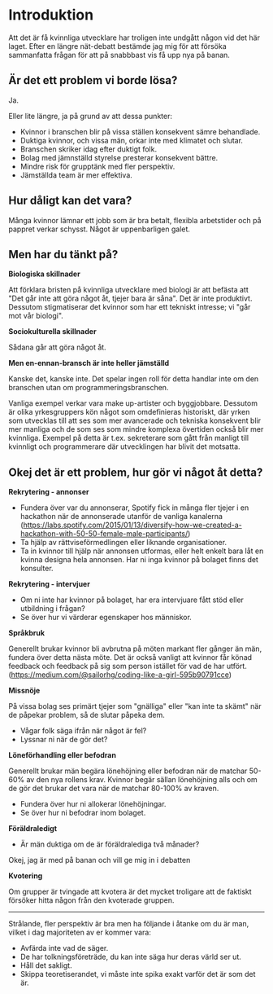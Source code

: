 Introduktion
============

Att det är få kvinnliga utvecklare har troligen inte undgått någon vid det här laget. Efter en längre nät-debatt bestämde jag mig för att försöka sammanfatta frågan för att på snabbbast vis få upp nya på banan.

Är det ett problem vi borde lösa?
-------------------

Ja.

Eller lite längre, ja på grund av att dessa punkter:

- Kvinnor i branschen blir på vissa ställen konsekvent sämre behandlade.
- Duktiga kvinnor, och vissa män, orkar inte med klimatet och slutar.
- Branschen skriker idag efter duktigt folk.
- Bolag med jämnställd styrelse presterar konsekvent bättre.
- Mindre risk för grupptänk med fler perspektiv.
- Jämställda team är mer effektiva.

Hur dåligt kan det vara?
------------------------

Många kvinnor lämnar ett jobb som är bra betalt, flexibla arbetstider och på pappret verkar schysst. Något är uppenbarligen galet.

Men har du tänkt på?
--------------------

**Biologiska skillnader**

Att förklara bristen på kvinnliga utvecklare med biologi är att befästa att "Det går inte att göra något åt, tjejer bara är såna". Det är inte produktivt. Dessutom stigmatiserar det kvinnor som har ett tekniskt intresse; vi "går mot vår biologi".

**Sociokulturella skillnader**

Sådana går att göra något åt.

**Men en-ennan-bransch är inte heller jämställd**

Kanske det, kanske inte. Det spelar ingen roll för detta handlar inte om den branschen utan om programmeringsbranschen.

Vanliga exempel verkar vara make up-artister och byggjobbare. Dessutom är olika yrkesgruppers kön något som omdefinieras historiskt, där yrken som utvecklas till att ses som mer avancerade och tekniska konsekvent blir mer manliga och de som ses som mindre komplexa övertiden också blir mer kvinnliga. Exempel på detta är t.ex. sekreterare som gått från manligt till kvinnligt och programmerare där utvecklingen har blivit det motsatta.

Okej det är ett problem, hur gör vi något åt detta?
---------------------------------------------------

**Rekrytering - annonser**

- Fundera över var du annonserar, Spotify fick in många fler tjejer i en hackathon när de annonserade utanför de vanliga kanalerna (https://labs.spotify.com/2015/01/13/diversify-how-we-created-a-hackathon-with-50-50-female-male-participants/)
- Ta hjälp av rättviseförmedlingen eller liknande organisationer.
- Ta in kvinnor till hjälp när annonsen utformas, eller helt enkelt bara låt en kvinna designa hela annonsen. Har ni inga kvinnor på bolaget finns det konsulter.

**Rekrytering - intervjuer**

- Om ni inte har kvinnor på bolaget, har era intervjuare fått stöd eller utbildning i frågan?
- Se över hur vi värderar egenskaper hos människor.

**Språkbruk**

Generellt brukar kvinnor bli avbrutna på möten markant fler gånger än män, fundera över detta nästa möte. Det är också vanligt att kvinnor får könad feedback och feedback på sig som person istället för vad de har utfört. (https://medium.com/@sailorhg/coding-like-a-girl-595b90791cce)

**Missnöje**

På vissa bolag ses primärt tjejer som "gnälliga" eller "kan inte ta skämt" när de påpekar problem, så de slutar påpeka dem.

- Vågar folk säga ifrån när något är fel?
- Lyssnar ni när de gör det?

**Löneförhandling eller befodran**

Generellt brukar män begära lönehöjning eller befodran när de matchar 50-60% av den nya rollens krav. Kvinnor begär sällan lönehöjning alls och om de gör det brukar det vara när de matchar 80-100% av kraven. 

- Fundera över hur ni allokerar lönehöjningar.
- Se över hur ni befodrar inom bolaget.

**Föräldraledigt**

- Är män duktiga om de är föräldralediga två månader?

Okej, jag är med på banan och vill ge mig in i debatten

**Kvotering**

Om grupper är tvingade att kvotera är det mycket troligare att de faktiskt försöker hitta någon från den kvoterade gruppen.

--------------------------------------------------------

Strålande, fler perspektiv är bra men ha följande i åtanke om du är man, vilket i dag majoriteten av er kommer vara:

- Avfärda inte vad de säger.
- De har tolkningsföreträde, du kan inte säga hur deras värld ser ut.
- Håll det sakligt.
- Skippa teoretiserandet, vi måste inte spika exakt varför det är som det är.
